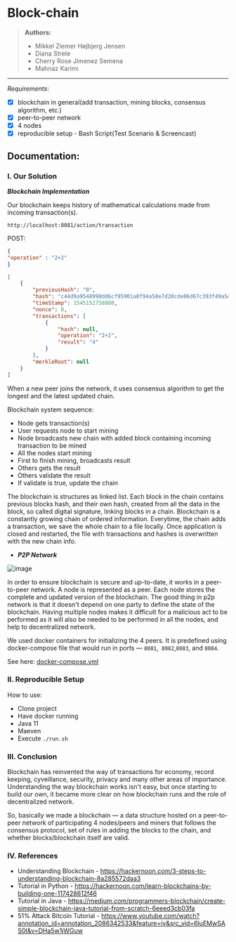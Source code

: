 # Block-chain

> **Authors:**
> - Mikkel Ziemer Højbjerg Jensen
> - Diana Strele
> - Cherry Rose Jimenez Semena
> - Mahnaz Karimi

---

_Requirements_:
- [x] blockchain in general(add transaction, mining blocks, consensus algorithm, etc.)
- [x] peer-to-peer network
- [x] 4 nodes
- [x] reproducible setup - Bash Script(Test Scenario & Screencast)

## Documentation:

### I. Our Solution

_**Blockchain Implementation**_

Our blockchain keeps history of mathematical calculations made from incoming transaction(s). 

```
http://localhost:8081/action/transaction
```

POST:
```json
{
"operation" : "2+2"
}
```

```json
[
    {
        "previousHash": "0",
        "hash": "c44d9a9548990dd6cf95901a0f94a58e7d20cde06d67c393f49a5d90fc5c2b55",
        "timeStamp": 1545152758880,
        "nonce": 0,
        "transactions": [
            {
                "hash": null,
                "operation": "2+2",
                "result": "4"
            }
        ],
        "merkleRoot": null
    }
]
```

When a new peer joins the network, it uses consensus algorithm to get the longest and the latest updated chain.

Blockchain system sequence:
* Node gets transaction(s)
* User requests node to start mining
* Node broadcasts new chain with added block containing incoming transaction to be mined
* All the nodes start mining
* First to finish mining, broadcasts result
* Others gets the result
* Others validate the result
* If validate is true, update the chain

The blockchain  is structures as linked list. Each block in the chain contains previous blocks hash, and their own hash, created from all the data in the block, so called digital signature, linking blocks in a chain. Blockchain is a constantly growing chain of ordered information. Everytime, the chain adds a transaction, we save the whole chain to a file locally. Once application is closed and restarted, the file with transactions and hashes is overwritten with the new chain info.



- _**P2P Network**_

![image](https://user-images.githubusercontent.com/16150075/50159949-509a6d00-02d8-11e9-9913-dc95358c8e72.png)

In order to ensure blockchain is secure and  up-to-date, it works in a peer-to-peer network. A node is represented as a peer. Each node stores the complete and updated version of the blockchain. The good thing in p2p network is that it doesn't depend on one party to define the state of the blockchain. Having multiple nodes makes it difficult for a malicious act to be performed as it will also be needed to be performed in all the nodes, and help to decentralized network.

We used docker containers for initializing the 4 peers. It is predefined using docker-compose file that would run in ports — `8081`,` 8082`,`8083`, and `8084`.

See here: [docker-compose.yml](https://github.com/BlockChainG4/block-chain/blob/master/docker-compose.yml)

### II. Reproducible Setup

How to use:

* Clone project
* Have docker running
* Java 11
* Maeven
* Execute `./run.sh`


### III. Conclusion

Blockchain has reinvented the way of transactions for economy, record keeping, cyveillance, security, privacy and many other areas of importance. Understanding the way blockchain works isn't easy, but once starting to build our own, it became more clear on how blockchain runs and the role of decentralized network. 

So, basically we made a blockchain — a data structure hosted on a peer-to-peer network of participating 4 nodes/peers and miners that follows the consensus protocol, set of rules in adding the blocks to the chain, and whether blocks/blockchain itself are valid.

### IV. References

* Understanding Blockchain - https://hackernoon.com/3-steps-to-understanding-blockchain-8a285572daa3
* Tutorial in Python - https://hackernoon.com/learn-blockchains-by-building-one-117428612f46
* Tutorial in Java - https://medium.com/programmers-blockchain/create-simple-blockchain-java-tutorial-from-scratch-6eeed3cb03fa
* 51% Attack Bitcoin Tutorial - https://www.youtube.com/watch?annotation_id=annotation_2086342533&feature=iv&src_vid=6luEMwSAS0I&v=DHa5w1jWGuw
